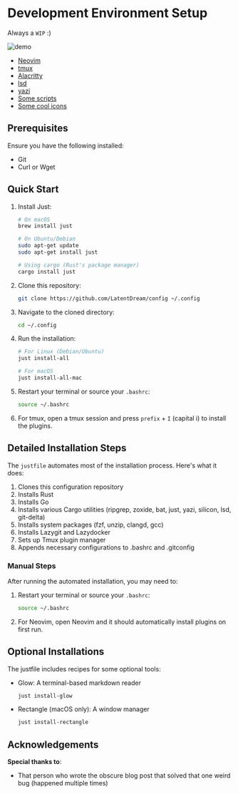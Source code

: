 # Development Environment Setup

Always a `WIP` :)

![demo](./demo.png)

- [Neovim](./nvim/)
- [tmux](./.tmux.conf)
- [Alacritty](./alacritty/)
- [lsd](./lsd/)
- [yazi](./yazi/)
- [Some scripts](./scripts/)
- [Some cool icons](./assets/)


## Prerequisites

Ensure you have the following installed:
- Git
- Curl or Wget

## Quick Start

1. Install Just:
   ```bash
   # On macOS
   brew install just

   # On Ubuntu/Debian
   sudo apt-get update
   sudo apt-get install just

   # Using cargo (Rust's package manager)
   cargo install just
   ```

2. Clone this repository:
   ```bash
   git clone https://github.com/LatentDream/config ~/.config
   ```

3. Navigate to the cloned directory:
   ```bash
   cd ~/.config
   ```

4. Run the installation:
   ```bash
   # For Linux (Debian/Ubuntu)
   just install-all

   # For macOS
   just install-all-mac
   ```

5. Restart your terminal or source your `.bashrc`:
   ```bash
   source ~/.bashrc
   ```

6. For tmux, open a tmux session and press `prefix` + `I` (capital i) to install the plugins.

## Detailed Installation Steps

The `justfile` automates most of the installation process. Here's what it does:

1. Clones this configuration repository
2. Installs Rust
3. Installs Go
4. Installs various Cargo utilities (ripgrep, zoxide, bat, just, yazi, silicon, lsd, git-delta)
5. Installs system packages (fzf, unzip, clangd, gcc)
6. Installs Lazygit and Lazydocker
7. Sets up Tmux plugin manager
8. Appends necessary configurations to .bashrc and .gitconfig

### Manual Steps

After running the automated installation, you may need to:

1. Restart your terminal or source your `.bashrc`:
   ```bash
   source ~/.bashrc
   ```

3. For Neovim, open Neovim and it should automatically install plugins on first run.

## Optional Installations

The justfile includes recipes for some optional tools:

- Glow: A terminal-based markdown reader
  ```bash
  just install-glow
  ```

- Rectangle (macOS only): A window manager
  ```bash
  just install-rectangle
  ```

## Acknowledgements

**Special thanks to**:
- That person who wrote the obscure blog post that solved that one weird bug (happened multiple times)
